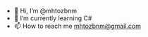 - 👋 Hi, I’m @mhtozbnm
- 🌱 I’m currently learning C#
- 📫 How to reach me mhtozbnm@gmail.com

<!---
mhtozbnm/mhtozbnm is a ✨ special ✨ repository because its `README.md` (this file) appears on your GitHub profile.
You can click the Preview link to take a look at your changes.
--->
